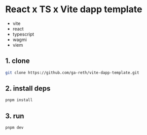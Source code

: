 # React x TS x Vite dapp template

- vite
- react
- typescript
- wagmi
- viem

## 1. clone

```bash
git clone https://github.com/ga-reth/vite-dapp-template.git
```

## 2. install deps

```bash
pnpm install
```

## 3. run

```bash
pnpm dev
```
